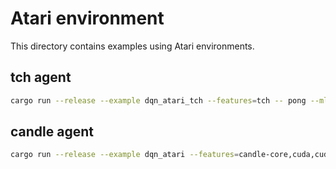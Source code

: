 # Atari environment

This directory contains examples using Atari environments.

## tch agent

```bash
cargo run --release --example dqn_atari_tch --features=tch -- pong --mlflow
```

## candle agent

```bash
cargo run --release --example dqn_atari --features=candle-core,cuda,cudnn -- pong --mlflow
```
